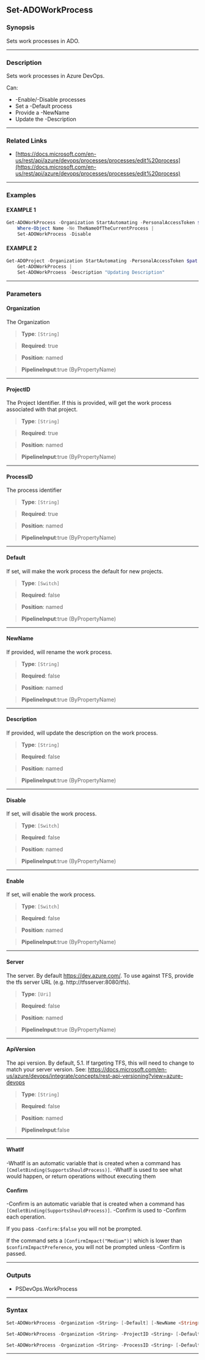Set-ADOWorkProcess
------------------
### Synopsis
Sets work processes in ADO.

---
### Description

Sets work processes in Azure DevOps.

Can:
* -Enable/-Disable processes
* Set a -Default process
* Provide a -NewName
* Update the -Description

---
### Related Links
* [https://docs.microsoft.com/en-us/rest/api/azure/devops/processes/processes/edit%20process](https://docs.microsoft.com/en-us/rest/api/azure/devops/processes/processes/edit%20process)



---
### Examples
#### EXAMPLE 1
```PowerShell
Get-ADOWorkProcess -Organization StartAutomating -PersonalAccessToken $pat |
    Where-Object Name -Ne TheNameOfTheCurrentProcess |
    Set-ADOWorkProcess -Disable
```

#### EXAMPLE 2
```PowerShell
Get-ADOProject -Organization StartAutomating -PersonalAccessToken $pat |
    Get-ADOWorkProcess |
    Set-ADOWorkPrcoess -Description "Updating Description"
```

---
### Parameters
#### **Organization**

The Organization



> **Type**: ```[String]```

> **Required**: true

> **Position**: named

> **PipelineInput**:true (ByPropertyName)



---
#### **ProjectID**

The Project Identifier.  If this is provided, will get the work process associated with that project.



> **Type**: ```[String]```

> **Required**: true

> **Position**: named

> **PipelineInput**:true (ByPropertyName)



---
#### **ProcessID**

The process identifier



> **Type**: ```[String]```

> **Required**: true

> **Position**: named

> **PipelineInput**:true (ByPropertyName)



---
#### **Default**

If set, will make the work process the default for new projects.



> **Type**: ```[Switch]```

> **Required**: false

> **Position**: named

> **PipelineInput**:true (ByPropertyName)



---
#### **NewName**

If provided, will rename the work process.



> **Type**: ```[String]```

> **Required**: false

> **Position**: named

> **PipelineInput**:true (ByPropertyName)



---
#### **Description**

If provided, will update the description on the work process.



> **Type**: ```[String]```

> **Required**: false

> **Position**: named

> **PipelineInput**:true (ByPropertyName)



---
#### **Disable**

If set, will disable the work process.



> **Type**: ```[Switch]```

> **Required**: false

> **Position**: named

> **PipelineInput**:true (ByPropertyName)



---
#### **Enable**

If set, will enable the work process.



> **Type**: ```[Switch]```

> **Required**: false

> **Position**: named

> **PipelineInput**:true (ByPropertyName)



---
#### **Server**

The server.  By default https://dev.azure.com/.
To use against TFS, provide the tfs server URL (e.g. http://tfsserver:8080/tfs).



> **Type**: ```[Uri]```

> **Required**: false

> **Position**: named

> **PipelineInput**:true (ByPropertyName)



---
#### **ApiVersion**

The api version.  By default, 5.1.
If targeting TFS, this will need to change to match your server version.
See: https://docs.microsoft.com/en-us/azure/devops/integrate/concepts/rest-api-versioning?view=azure-devops



> **Type**: ```[String]```

> **Required**: false

> **Position**: named

> **PipelineInput**:false



---
#### **WhatIf**
-WhatIf is an automatic variable that is created when a command has ```[CmdletBinding(SupportsShouldProcess)]```.
-WhatIf is used to see what would happen, or return operations without executing them
#### **Confirm**
-Confirm is an automatic variable that is created when a command has ```[CmdletBinding(SupportsShouldProcess)]```.
-Confirm is used to -Confirm each operation.
    
If you pass ```-Confirm:$false``` you will not be prompted.
    
    
If the command sets a ```[ConfirmImpact("Medium")]``` which is lower than ```$confirmImpactPreference```, you will not be prompted unless -Confirm is passed.

---
### Outputs
* PSDevOps.WorkProcess




---
### Syntax
```PowerShell
Set-ADOWorkProcess -Organization <String> [-Default] [-NewName <String>] [-Description <String>] [-Disable] [-Enable] [-Server <Uri>] [-ApiVersion <String>] [-WhatIf] [-Confirm] [<CommonParameters>]
```
```PowerShell
Set-ADOWorkProcess -Organization <String> -ProjectID <String> [-Default] [-NewName <String>] [-Description <String>] [-Disable] [-Enable] [-Server <Uri>] [-ApiVersion <String>] [-WhatIf] [-Confirm] [<CommonParameters>]
```
```PowerShell
Set-ADOWorkProcess -Organization <String> -ProcessID <String> [-Default] [-NewName <String>] [-Description <String>] [-Disable] [-Enable] [-Server <Uri>] [-ApiVersion <String>] [-WhatIf] [-Confirm] [<CommonParameters>]
```
---
